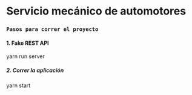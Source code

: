 # Servicio mecánico de automotores

### `Pasos para correr el proyecto`

#### 1. Fake REST API

yarn run server

##### 2. Correr la aplicación

yarn start
